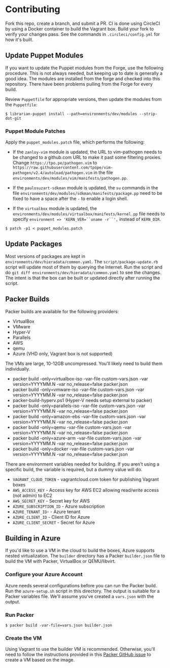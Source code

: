 # Contributing

Fork this repo, create a branch, and submit a PR. CI is done using CircleCI by using a Docker container to build the Vagrant box. Build your fork to verify your changes pass. See the commands in `.circleci/config.yml` for how it's built.

## Update Puppet Modules

If you want to update the Puppet modules from the Forge, use the following procedure. This is not always needed, but keeping up to date is generally a good idea. The modules are installed from the forge and checked into this repository. There have been problems pulling from the Forge for every build.

Review `Puppetfile` for appropriate versions, then update the modules from the `Puppetfile`:
```shell
$ librarian-puppet install --path=environments/dev/modules --strip-dot-git
```

### Puppet Module Patches

Apply the `puppet_modules.patch` file, which performs the following:

* If the `zanloy-vim` module is updated, the URL to vim-pathogen needs to be changed to a github.com URL to make it past some filtering proxies. Change `https://tpo.pe/pathogen.vim` to `https://raw.githubusercontent.com/tpope/vim-pathogen/v2.4/autoload/pathogen.vim` in the file `environments/dev/modules/vim/manifests/pathogen.pp`.

* If the `paulosuzart-sdkman` module is updated, the `su` commands in the file `environments/dev/modules/sdkman/manifests/package.pp` need to be fixed to have a space after the ` - ` to enable a login shell.

* If the `virtualbox` module is updated, the `environments/dev/modules/virtualbox/manifests/kernel.pp` file needs to specify `environment => 'KERN_VER=``uname -r``',` instead of `KERN_DIR`.

```shell
$ patch -p1 < puppet_modules.patch
```

## Update Packages

Most versions of packages are kept in `environments/dev/hieradata/common.yaml`. The `script/package-update.rb` script will update most of them by querying the Internet. Run the script and do `git diff environments/dev/hieradata/common.yaml` to see the changes. The intent is that the box can be built or updated directly after running the script.

## Packer Builds

Packer builds are available for the following providers:

* VirtualBox
* VMware
* Hyper-V
* Parallels
* AWS
* qemu
* Azure (VHD only, Vagrant box is not supported)

The VMs are large, 10-12GB uncompressed. You'll likely need to build them individually.

* packer build -only=virtualbox-iso -var-file custom-vars.json -var version=YYYYMM.N -var no_release=false packer.json
* packer build -only=vmware-iso     -var-file custom-vars.json -var version=YYYYMM.N -var no_release=false packer.json
* packer-build-hyperv.ps1           (Hyper-V needs setup external to packer)
* packer build -only=parallels-iso  -var-file custom-vars.json -var version=YYYYMM.N -var no_release=false packer.json
* packer build -only=amazon-ebs     -var-file custom-vars.json -var version=YYYYMM.N -var no_release=false packer.json
* packer build -only=qemu           -var-file custom-vars.json -var version=YYYYMM.N -var no_release=false packer.json
* packer build -only=azure-arm      -var-file custom-vars.json -var version=YYYYMM.N -var no_release=false packer.json
* packer build -only=docker         -var-file custom-vars.json -var version=YYYYMM.N -var no_release=false packer.json

There are environment variables needed for building. If you aren't using a specific build, the variable is required, but a dummy value will do.

* `VAGRANT_CLOUD_TOKEN` - vagrantcloud.com token for publishing Vagrant boxes
* `AWS_ACCESS_KEY` - Access key for AWS EC2 allowing read/write access (not admin) to EC2
* `AWS_SECRET_KEY` - Secret key for AWS
* `AZURE_SUBSCRIPTION_ID` - Azure subscription
* `AZURE_TENANT_ID`- - Azure tenant
* `AZURE_CLIENT_ID` - Client ID for Azure
* `AZURE_CLIENT_SECRET` - Secret for Azure

## Building in Azure

If you'd like to use a VM in the cloud to build the boxes, Azure supports nested virtualization. The `builder` directory has a Packer `builder.json` file to build the VM with Packer, VirtualBox or QEMU/libvirt.

### Configure your Azure Account

Azure needs several configurations before you can run the Packer build. Run the `azure-setup.sh` script in this directory. The output is suitable for a Packer variables file. We'll assume you've created a `vars.json` with the output.

### Run Packer

```shell
$ packer build -var-file=vars.json builder.json
```

### Create the VM

Using Vagrant to use the builder VM is recommended. Otherwise, you'll need to follow the instructions provided in this [Packer GitHub issue](https://github.com/Azure/packer-azure/issues/201) to create a VM based on the image.
